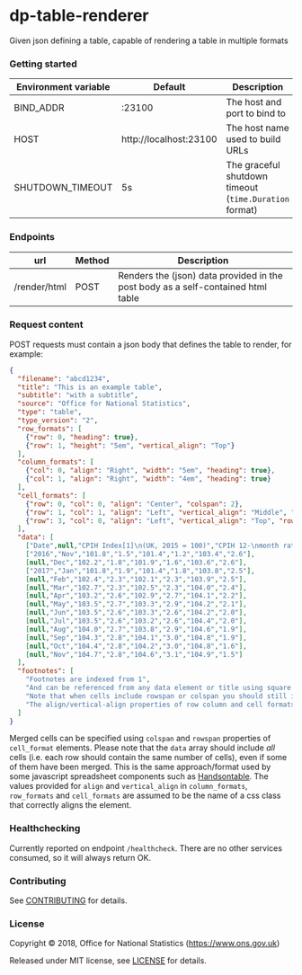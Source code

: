 dp-table-renderer
================

Given json defining a table, capable of rendering a table in multiple formats

### Getting started


| Environment variable       | Default                                   | Description
| -------------------------- | ----------------------------------------- | -----------
| BIND_ADDR                  | :23100                                    | The host and port to bind to
| HOST                       | http://localhost:23100                    | The host name used to build URLs
| SHUTDOWN_TIMEOUT           | 5s                                        | The graceful shutdown timeout (`time.Duration` format)

### Endpoints

| url          | Method | Description                                                                      |
| ---          | ------ | -----------                                                                      |
| /render/html | POST   | Renders the (json) data provided in the post body as a self-contained html table |

### Request content

POST requests must contain a json body that defines the table to render, for example:

```json
{
  "filename": "abcd1234",
  "title": "This is an example table",
  "subtitle": "with a subtitle",
  "source": "Office for National Statistics",
  "type": "table",
  "type_version": "2",
  "row_formats": [
    {"row": 0, "heading": true},
    {"row": 1, "height": "5em", "vertical_align": "Top"}
  ],
  "column_formats": [
    {"col": 0, "align": "Right", "width": "5em", "heading": true},
    {"col": 1, "align": "Right", "width": "4em", "heading": true}
  ],
  "cell_formats": [
    {"row": 0, "col": 0, "align": "Center", "colspan": 2},
    {"row": 1, "col": 1, "align": "Left", "vertical_align": "Middle", "rowspan": 2},
    {"row": 3, "col": 0, "align": "Left", "vertical_align": "Top", "rowspan": 11}
  ],
  "data": [
    ["Date",null,"CPIH Index[1]\n(UK, 2015 = 100)","CPIH 12-\nmonth rate ","CPI Index[1]\n(UK, 2015=100)","CPI 12- \nmonth rate","OOH Index[1]\n(UK, 2015=100)","OOH 12-\nmonth rate "],
    ["2016","Nov","101.8","1.5","101.4","1.2","103.4","2.6"],
    [null,"Dec","102.2","1.8","101.9","1.6","103.6","2.6"],
    ["2017","Jan","101.8","1.9","101.4","1.8","103.8","2.5"],
    [null,"Feb","102.4","2.3","102.1","2.3","103.9","2.5"],
    [null,"Mar","102.7","2.3","102.5","2.3","104.0","2.4"],
    [null,"Apr","103.2","2.6","102.9","2.7","104.1","2.2"],
    [null,"May","103.5","2.7","103.3","2.9","104.2","2.1"],
    [null,"Jun","103.5","2.6","103.3","2.6","104.2","2.0"],
    [null,"Jul","103.5","2.6","103.2","2.6","104.4","2.0"],
    [null,"Aug","104.0","2.7","103.8","2.9","104.6","1.9"],
    [null,"Sep","104.3","2.8","104.1","3.0","104.8","1.9"],
    [null,"Oct","104.4","2.8","104.2","3.0","104.8","1.6"],
    [null,"Nov","104.7","2.8","104.6","3.1","104.9","1.5"]
  ],
  "footnotes": [
    "Footnotes are indexed from 1",
    "And can be referenced from any data element or title using square brackets: [ 1 ]",
    "Note that when cells include rowspan or colspan you should still include all the cells in data - the merged cells should be null or empty string",
    "The align/vertical-align properties of row column and cell formats are output in html as class attributes"
  ]
}
```
Merged cells can be specified using `colspan` and `rowspan` properties of `cell_format` elements.
Please note that the `data` array should include *all* cells (i.e. each row should contain the same number of cells), even if some of them have been merged. This is the same approach/format used by some javascript spreadsheet components such as [Handsontable](https://handsontable.com/).
The values provided for `align` and `vertical_align` in `column_formats`, `row_formats` and `cell_formats` are assumed to be the name of a css class that correctly aligns the element.

### Healthchecking

Currently reported on endpoint `/healthcheck`. There are no other services consumed, so it will always return OK.

### Contributing

See [CONTRIBUTING](CONTRIBUTING.md) for details.

### License

Copyright © 2018, Office for National Statistics (https://www.ons.gov.uk)

Released under MIT license, see [LICENSE](LICENSE.md) for details.
